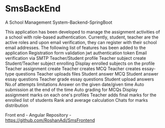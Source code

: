 # SmsBackEnd
A School Management System-Backend-SpringBoot

This application has been developed to manage the assignment activities of a school with role-based authentication. Currently, student, teacher are the active roles and upon email verification, they can register with their school email addresses.
The following list of features has been added to the application
Registration form validation
jwt authentication token
Email verification via SMTP
Teacher/Student  profile
Teacher subject create
Student/Teacher subject enrolling
Display enrolled subjects on the profile
Teacher assignment create
Teacher creates MCQ
Teacher creates essay-type questions
Teacher uploads files 
Student answer MCQ
Student answer essay questions
Teacher grade essay questions
Student upload answers
No.of attempts limitations
Answer on the given date/given time
Auto submission at the end of the time
Auto grading for MCQs
Display assignment marks on each one's profiles
Teacher adds final marks for the enrolled list of students
Rank and average calculation
Chats for marks distribution

Front end - Angular
Repository - https://github.com/RoshanAdi/SmsFrontend
